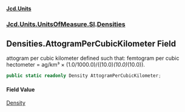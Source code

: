 #### [Jcd.Units](index 'index')
### [Jcd.Units.UnitsOfMeasure.SI](Jcd.Units.UnitsOfMeasure.SI 'Jcd.Units.UnitsOfMeasure.SI').[Densities](Densities 'Jcd.Units.UnitsOfMeasure.SI.Densities')

## Densities.AttogramPerCubicKilometer Field

attogram per cubic kilometer defined such that: femtogram per cubic hectometer = ag/km³ ×
(1.0/1000.0)/((10.0)*(10.0)*(10.0)).

```csharp
public static readonly Density AttogramPerCubicKilometer;
```

#### Field Value
[Density](Density 'Jcd.Units.UnitTypes.Density')